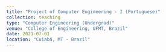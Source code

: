 ```yaml
---
title: "Project of Computer Engineering - I (Portuguese)"
collection: teaching
type: "Computer Engineering (Undergrad)"
venue: "College of Engineering, UFMT, Brazil"
date: 2021-07-01
location: "Cuiabá, MT - Brazil"
---
```


